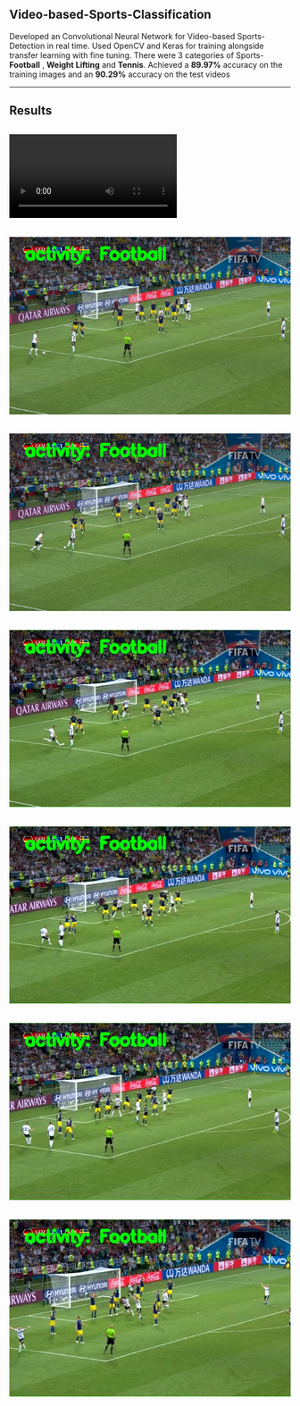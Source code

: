 ## Video-based-Sports-Classification

Developed an Convolutional Neural Network for Video-based Sports-Detection in real time. Used OpenCV and Keras for training alongside transfer learning with fine tuning. There were 3 categories of Sports- **Football** , **Weight Lifting** and **Tennis**.
Achieved a **89.97%** accuracy on the training images and an **90.29%** accuracy on the test videos

---

## Results

![](outputs/soccer_output.avi)
---

![](output_images/fb1.png)
---
![](output_images/fb2.png)
---
![](output_images/fb3.jpg)
---
![](output_images/fb4.jpg)
---
![](output_images/fb5.jpg)
---
![](output_images/fb6.jpg)
---
